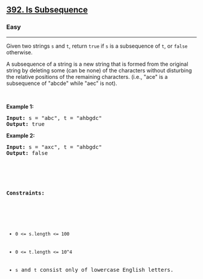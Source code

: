 <h2><a href="https://leetcode.com/problems/is-subsequence/description/">392. Is Subsequence</a></h2><h3>Easy</h3><hr><div>Given two strings <code>s</code> and <code>t</code>, return <code>true</code> if <code>s</code> is a subsequence of <code>t</code>, or <code>false</code> otherwise.

A subsequence of a string is a new string that is formed from the original string by deleting some (can be none) of the characters without disturbing the relative positions of the remaining characters. (i.e., "ace" is a subsequence of "abcde" while "aec" is not).
<p>&nbsp;</p>
<p><strong>Example 1:</strong></p>
<pre><strong>Input:</strong> s = "abc", t = "ahbgdc"
<strong>Output:</strong> true
</pre>

<p><strong>Example 2:</strong></p>
<pre><strong>Input:</strong> s = "axc", t = "ahbgdc"
<strong>Output:</strong> false

<p>&nbsp;</p>
<p><strong>Constraints:</strong></p>

<ul>
	<li><code>0 <= s.length <= 100</code></li>
	<li><code>0 <= t.length <= 10^4</code></li>
    <li><code>s</code> and <code>t</code> consist only of lowercase English letters.</li>
</ul>
</div>